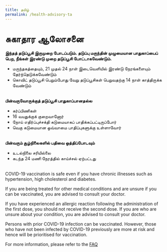 ```yaml
---
title: தமிழ்
permalink: /health-advisory-ta
---
```


# **சுகாதார ஆலோசனை**

**இந்தத் தடுப்பூசி இருமுறை போடப்படும். தடுப்பு மருந்தின் முழுமையான பாதுகாப்பைப் பெற, நீங்கள் இரண்டு முறை தடுப்பூசி போட்டாகவேண்டும்.**

- மருந்தகத்தையும், 21 முதல் 24 நாள் இடைவெளியில் இரண்டு நேரங்களையும் தேர்ந்தெடுக்கவேண்டும்
- கொவிட் தடுப்பூசி பெறும்போது வேறு தடுப்பூசிகள் பெறுவதற்கு 14 நாள் காத்திருக்க வேண்டும்
  <br/>
  <br/>

**பின்வருவோருக்குத் தடுப்பூசி பாதுகாப்பானதல்ல**

- கர்ப்பிணிகள்
- 16 வயதுக்குக் குறைவானோர்
- நோய் எதிர்ப்புச்சக்தி கடுமையாகப் பாதிக்கப்பட்டிருப்போர்
- வெகு கடுமையான ஒவ்வாமை பாதிப்புகளுக்கு உள்ளாவோர்
  <br/>
  <br/>

**பின்வரும் சூழ்நிலைகளில் பதிவை ஒத்திப்போடவும்**

- உடல்நிலை சரியில்லை
- கடந்த 24 மணி நேரத்தில் காய்ச்சல் ஏற்பட்டது
  <br/>
  <br/>


COVID-19 vaccination is safe even if you have chronic illnesses such as hypertension, high cholesterol and diabetes.

If you are being treated for other medical conditions and are unsure if you can be vaccinated, you are advised to consult your doctor.

If you have experienced an allergic reaction following the administration of the first dose, you should not receive the second dose. If you are who are unsure about your condition, you are
advised to consult your doctor.

Persons with prior COVID-19 infection can be vaccinated. However, those who have not been infected by COVID-19 previously are more at risk and hence will be prioritised for vaccination.

For more information, please refer to the [FAQ](/faq)